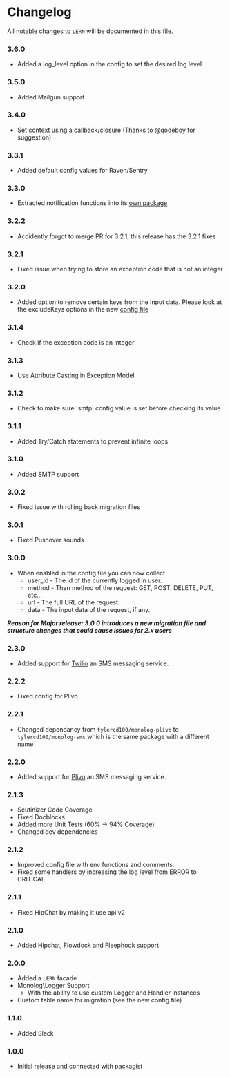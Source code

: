 # Changelog

All notable changes to `LERN` will be documented in this file.

### 3.6.0
- Added a log_level option in the config to set the desired log level

### 3.5.0
- Added Mailgun support

### 3.4.0
- Set context using a callback/closure (Thanks to [@qodeboy](https://github.com/qodeboy) for suggestion)

### 3.3.1
- Added default config values for Raven/Sentry

### 3.3.0
- Extracted notification functions into its [own package](https://github.com/tylercd100/laravel-notify)

### 3.2.2
- Accidently forgot to merge PR for 3.2.1, this release has the 3.2.1 fixes

### 3.2.1
- Fixed issue when trying to store an exception code that is not an integer

### 3.2.0
- Added option to remove certain keys from the input data. Please look at the excludeKeys options in the new [config file](https://github.com/tylercd100/lern/blob/3.2.0/config/lern.php)

### 3.1.4
- Check if the exception code is an integer

### 3.1.3
- Use Attribute Casting in Exception Model

### 3.1.2
- Check to make sure 'smtp' config value is set before checking its value

### 3.1.1
- Added Try/Catch statements to prevent infinite loops

### 3.1.0
- Added SMTP support

### 3.0.2
- Fixed issue with rolling back migration files

### 3.0.1
- Fixed Pushover sounds

### 3.0.0
- When enabled in the config file you can now collect:
    - user_id - The id of the currently logged in user.
    - method - Then method of the request: GET, POST, DELETE, PUT, etc...
    - url - The full URL of the request.
    - data - The input data of the request, if any.

*__Reason for Major release: 3.0.0 introduces a new migration file and structure changes that could cause issues for 2.x users__*

### 2.3.0
- Added support for [Twilio](https://www.twilio.com/) an SMS messaging service.

### 2.2.2
- Fixed config for Plivo

### 2.2.1
- Changed dependancy from `tylercd100/monolog-plivo` to `tylercd100/monolog-sms` which is the same package with a different name

### 2.2.0
- Added support for [Plivo](https://www.plivo.com/) an SMS messaging service.

### 2.1.3
- Scutinizer Code Coverage
- Fixed Docblocks
- Added more Unit Tests (60% -> 94% Coverage)
- Changed dev dependencies

### 2.1.2
- Improved config file with env functions and comments. 
- Fixed some handlers by increasing the log level from ERROR to CRITICAL

### 2.1.1
- Fixed HipChat by making it use api v2

### 2.1.0
- Added Hipchat, Flowdock and Fleephook support

### 2.0.0
- Added a `LERN` facade
- Monolog\Logger Support
    - With the ability to use custom Logger and Handler instances
- Custom table name for migration (see the new config file)

### 1.1.0
- Added Slack

### 1.0.0
- Initial release and connected with packagist
